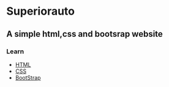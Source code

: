 # Superiorauto
## A simple html,css and bootsrap website

### Learn 
- [HTML](https://www.w3schools.com/html/)
- [CSS](https://www.w3schools.com/css/)
- [BootStrap](https://getbootstrap.com/)
